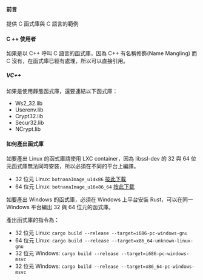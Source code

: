 #### 前言

提供 C 函式庫與 C 語言的範例  

#### C ++ 使用者
 
如果是以 C++ 呼叫 C 語言的函式庫，因為 C++ 有名稱修飾(Name Mangling) 而 C 沒有，在函式庫已經有處理，所以可以直接引用。

##### VC++
 
如果是使用靜態函式庫，還要連結以下函式庫：
 
 * Ws2_32.lib
 * Userenv.lib
 * Crypt32.lib
 * Secur32.lib
 * NCrypt.lib
 

#### 如何產出函式庫

如要產出 Linux 的函式庫請使用 LXC container，因為 libssl-dev 的 32 與 64 位元函式庫無法同時安裝，所以必須在不同的平台上編譯。

* 32 位元 Linux: `botnanaImage_u14x86` [按此下載](https://drive.google.com/drive/u/0/folders/1p8csI5O7eufJpJF-PHfWurac_aFQxGHk)
* 64 位元 Linux: `botnanaImage_u16x86_64` [按此下載](https://drive.google.com/drive/u/0/folders/1p8csI5O7eufJpJF-PHfWurac_aFQxGHk)

如要產出 Windows 的函式庫，必須在 Windows 上平台安裝  Rust，可以在同一 Windows 平台編出 32 與 64 位元的函式庫。

產出函式庫的指令為：

* 32 位元 Linux: `cargo build --release --target=i686-pc-windows-gnu`
* 64 位元 Linux: `cargo build --release --target=x86_64-unknown-linux-gnu`
* 32 位元 Windows: `cargo build --release --target=i686-pc-windows-msvc`
* 32 位元 Windows: `cargo build --release --target=x86_64-pc-windows-msvc`